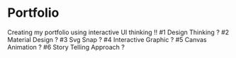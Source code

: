 # Portfolio
Creating my portfolio using interactive UI thinking !!
#1 Design Thinking ?
#2 Material Design ?
#3 Svg Snap ?
#4 Interactive Graphic ?
#5 Canvas Animation ?
#6 Story Telling Approach ?
